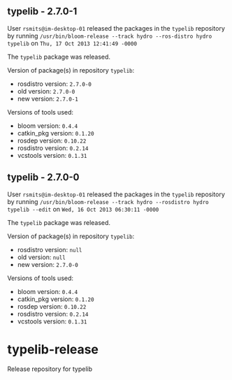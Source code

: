 ## typelib - 2.7.0-1

User `rsmits@im-desktop-01` released the packages in the `typelib` repository by running `/usr/bin/bloom-release --track hydro --ros-distro hydro typelib` on `Thu, 17 Oct 2013 12:41:49 -0000`

The `typelib` package was released.

Version of package(s) in repository `typelib`:
- rosdistro version: `2.7.0-0`
- old version: `2.7.0-0`
- new version: `2.7.0-1`

Versions of tools used:
- bloom version: `0.4.4`
- catkin_pkg version: `0.1.20`
- rosdep version: `0.10.22`
- rosdistro version: `0.2.14`
- vcstools version: `0.1.31`


## typelib - 2.7.0-0

User `rsmits@im-desktop-01` released the packages in the `typelib` repository by running `/usr/bin/bloom-release --track hydro --rosdistro hydro typelib --edit` on `Wed, 16 Oct 2013 06:30:11 -0000`

The `typelib` package was released.

Version of package(s) in repository `typelib`:
- rosdistro version: `null`
- old version: `null`
- new version: `2.7.0-0`

Versions of tools used:
- bloom version: `0.4.4`
- catkin_pkg version: `0.1.20`
- rosdep version: `0.10.22`
- rosdistro version: `0.2.14`
- vcstools version: `0.1.31`


typelib-release
===============

Release repository for typelib
